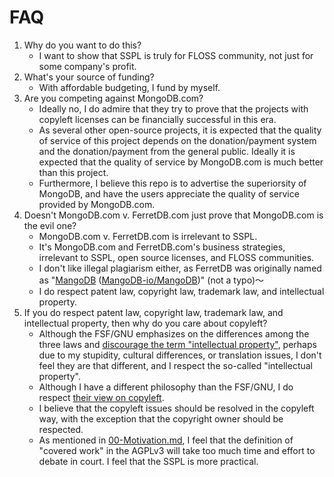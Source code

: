 # FAQ

1. Why do you want to do this?
    * I want to show that SSPL is truly for FLOSS community, not just for some company's profit.
2. What's your source of funding?
    * With affordable budgeting, I fund by myself.
3. Are you competing against MongoDB.com?
    * Ideally no, I do admire that they try to prove that the projects with copyleft licenses can be financially successful in this era.
    * As several other open-source projects, it is expected that the quality of service of this project depends on the donation/payment
      system and the donation/payment from the general public. Ideally it is expected that the quality of service by MongoDB.com is much better than this project.
    * Furthermore, I believe this repo is to advertise the superiorsity of MongoDB, and have the users appreciate the quality of service provided by MongoDB.com.
4. Doesn't MongoDB.com v. FerretDB.com just prove that MongoDB.com is the evil one?
    * MongoDB.com v. FerretDB.com is irrelevant to SSPL.
    * It's MongoDB.com and FerretDB.com's business strategies, irrelevant to SSPL, open source licenses, and FLOSS communities.
    * I don't like illegal plagiarism either, as FerretDB was originally named as "[MangoDB](https://www.reddit.com/r/programming/comments/qlyalj/mangodb_a_truly_open_source_mongodb_alternative/) ([MangoDB-io/MangoDB](https://github.com/MangoDB-io/MangoDB))" (not a typo)～
    * I do respect patent law, copyright law, trademark law, and intellectual property.
5. If you do respect patent law, copyright law, trademark law, and intellectual property, then why do you care about copyleft?
    * Although the FSF/GNU emphasizes on the differences among the three laws and [discourage the term "intellectual property"](https://www.gnu.org/philosophy/not-ipr.html),
      perhaps due to my stupidity, cultural differences, or translation issues, I don't feel they are that different, and I respect the so-called "intellectual property".
    * Although I have a different philosophy than the FSF/GNU, I do respect [their view on copyleft](https://www.gnu.org/licenses/copyleft.en.html).
    * I believe that the copyleft issues should be resolved in the copyleft way, with the exception that the copyright owner should be respected.
    * As mentioned in [00-Motivation.md](./00-Motivation.md), I feel that the definition of "covered work" in the AGPLv3 will take too much time and effort to debate in court. I feel that the SSPL is more practical.
